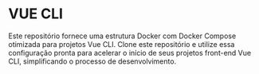 # VUE CLI

Este repositório fornece uma estrutura Docker com Docker Compose otimizada para projetos Vue CLI. Clone este repositório e utilize essa configuração pronta para acelerar o início de seus projetos front-end Vue CLI, simplificando o processo de desenvolvimento.